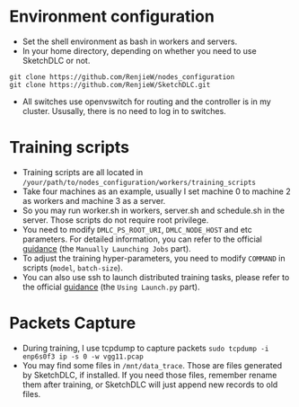 # Environment configuration

- Set the shell environment as bash in workers and servers. 
- In your home directory, depending on whether you need to use SketchDLC or not.

```
git clone https://github.com/RenjieW/nodes_configuration
git clone https://github.com/RenjieW/SketchDLC.git
```

- All switches use openvswitch for routing and the controller is in my cluster. Ususally, there is no need to log in to switches. 

# Training scripts

- Training scripts are all located in `/your/path/to/nodes_configuration/workers/training_scripts` 
- Take four machines as an example, usually I set machine 0 to machine 2 as workers and machine 3 as a server. 
- So you may run worker.sh in workers, server.sh and schedule.sh in the server. Those scripts do not require root privilege.
- You need to modify `DMLC_PS_ROOT_URI`, `DMLC_NODE_HOST` and etc parameters. For detailed information, you can refer to the official [guidance](https://mxnet.apache.org/api/faq/distributed_training) (the `Manually Launching Jobs` part).  
- To adjust the training hyper-parameters, you need to modify `COMMAND` in scripts (`model`, `batch-size`).
- You can also use ssh to launch distributed training tasks, please refer to the official [guidance](https://mxnet.apache.org/api/faq/distributed_training) (the `Using Launch.py` part).  

# Packets Capture

- During training, I use tcpdump to capture packets
  `sudo tcpdump -i enp6s0f3 ip -s 0 -w vgg11.pcap`
- You may find some files in `/mnt/data_trace`. Those are files generated by SketchDLC, if installed. If you need those files, remember rename them after training, or SketchDLC will just append new records to old files.


